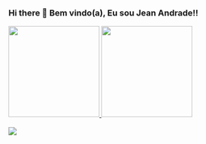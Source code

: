 ### Hi there 👋 Bem vindo(a), Eu sou Jean Andrade!!

<!--
**jeanfma/jeanfma** is a ✨ _special_ ✨ repository because its `README.md` (this file) appears on your GitHub profile.

Here are some ideas to get you started:

- 🔭 I’m currently working on ...
- 🌱 I’m currently learning ...
- 👯 I’m looking to collaborate on ...
- 🤔 I’m looking for help with ...
- 💬 Ask me about ...
- 📫 How to reach me: ...
- 😄 Pronouns: ...
- ⚡ Fun fact: ...
-->
<div>
  <a href="https://github.com/jeanfma">
  <img height="180em" src="https://github-readme-stats.vercel.app/api?username=jeanfma&show_icons=true&theme=dark&include_all_commits=true&count_private=true"/>
  <img height="180em" src="https://github-readme-stats.vercel.app/api/top-langs/?username=jeanfma&layout=compact&langs_count=7&theme=dark"/>
</div>
  
 <!-- <div>  
<img align="center" src='https://img.shields.io/badge/Steam-000000?style=for-the-badge&logo=steam&logoColor=white' title="Steam" alt="https://github.com/jeanfma">
<img align="center" src='https://img.shields.io/badge/Counter_Strike-000000?style=for-the-badge&logo=counter-strike&logoColor=white' title="Jogava CS..." alt="https://github.com/jeanfma">
</div> -->
  <br>
<div>
    <a href="https://discord.gg/Y9vGv7gqZd" target="_blank"><img src="https://img.shields.io/badge/Discord-7289DA?style=for-the-badge&logo=discord&logoColor=white" target="_blank"></a> 
</div>
  


